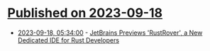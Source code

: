 # [Published on 2023-09-18](index.md)

* [2023-09-18, 05:34:00](https://developers.slashdot.org/story/23/09/18/0126206/jetbrains-previews-rustrover-a-new-dedicated-ide-for-rust-developers?utm_source=rss1.0mainlinkanon&utm_medium=feed) - [JetBrains Previews 'RustRover', a New Dedicated IDE for Rust Developers](https://developers.slashdot.org/story/23/09/18/0126206/jetbrains-previews-rustrover-a-new-dedicated-ide-for-rust-developers?utm_source=rss1.0mainlinkanon&utm_medium=feed)
